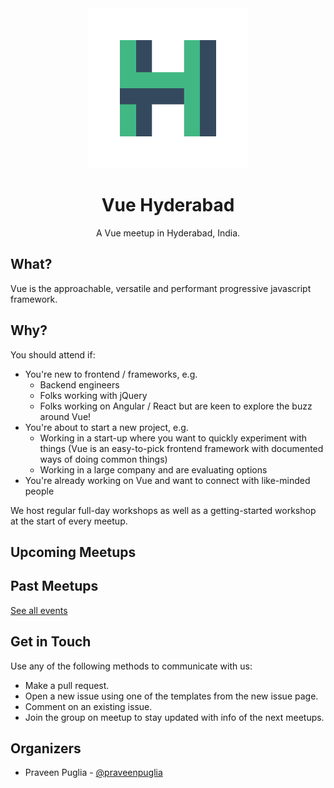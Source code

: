 <div align="center" style="text-align: center">
  <img src="./logo.png" width="256" />
  <h1>Vue Hyderabad</h1>
  <p>A Vue meetup in Hyderabad, India.</p>
</div>

## What?

Vue is the approachable, versatile and performant progressive javascript framework.

## Why?

You should attend if:

- You're new to frontend / frameworks, e.g.
  - Backend engineers
  - Folks working with jQuery
  - Folks working on Angular / React but are keen to explore the buzz around Vue!
- You're about to start a new project, e.g.
  - Working in a start-up where you want to quickly experiment with things (Vue is an easy-to-pick frontend framework with documented ways of doing common things)
  - Working in a large company and are evaluating options
- You're already working on Vue and want to connect with like-minded people

We host regular full-day workshops as well as a getting-started workshop at the start of every meetup.

## Upcoming Meetups

<UpcomingEvents />

## Past Meetups

<PastEvents :limit="5" />

[See all events](/events)

## Get in Touch

Use any of the following methods to communicate with us:

- Make a pull request.
- Open a new issue using one of the templates from the new issue page.
- Comment on an existing issue.
- Join the group on meetup to stay updated with info of the next meetups.

## Organizers

- Praveen Puglia - [@praveenpuglia](https://github.com/praveenpuglia)
